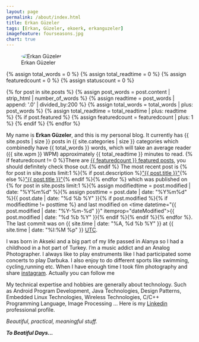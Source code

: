 ```yaml
---
layout: page
permalink: /about/index.html
title: Erkan Güzeler
tags: [Erkan, Güzeler, ekoerk, erkanguzeler]
imagefeature: fourseasons.jpg
chart: true
---
```

<figure>
  <img src="{{ site.url }}/images/erkanguzeler.jpg" style="border-radius: 50%;" alt="Erkan Güzeler">
  <figcaption>Erkan Güzeler</figcaption>
</figure>

{% assign total_words = 0 %}
{% assign total_readtime = 0 %}
{% assign featuredcount = 0 %}
{% assign statuscount = 0 %}

{% for post in site.posts %}
    {% assign post_words = post.content | strip_html | number_of_words %}
    {% assign readtime = post_words | append: '.0' | divided_by:200 %}
    {% assign total_words = total_words | plus: post_words %}
    {% assign total_readtime = total_readtime | plus: readtime %}
    {% if post.featured %}
    {% assign featuredcount = featuredcount | plus: 1 %}
    {% endif %}
{% endfor %}


My name is **Erkan Güzeler**, and this is my personal blog. It currently has {{ site.posts | size }} posts in {{ site.categories | size }} categories which combinedly have {{ total_words }} words, which will take an average reader ({{ site.wpm }} WPM) approximately <span class="time">{{ total_readtime }}</span> minutes to read. {% if featuredcount != 0 %}There are <a href="{{ site.url }}/featured">{{ featuredcount }} featured posts</a>, you should definitely check those out.{% endif %} The most recent post is {% for post in site.posts limit:1 %}{% if post.description %}<a href="{{ site.url }}{{ post.url }}" title="{{ post.description }}">"{{ post.title }}"</a>{% else %}<a href="{{ site.url }}{{ post.url }}" title="{{ post.description }}" title="Read more about {{ post.title }}">"{{ post.title }}"</a>{% endif %}{% endfor %} which was published on {% for post in site.posts limit:1 %}{% assign modifiedtime = post.modified | date: "%Y%m%d" %}{% assign posttime = post.date | date: "%Y%m%d" %}<time datetime="{{ post.date | date_to_xmlschema }}" class="post-time">{{ post.date | date: "%d %b %Y" }}</time>{% if post.modified %}{% if modifiedtime != posttime %} and last modified on <time datetime="{{ post.modified | date: "%Y-%m-%d" }}" itemprop="dateModified">{{ post.modified | date: "%d %b %Y" }}</time>{% endif %}{% endif %}{% endfor %}. The last commit was on {{ site.time | date: "%A, %d %b %Y" }} at {{ site.time | date: "%I:%M %p" }} [UTC](http://en.wikipedia.org/wiki/Coordinated_Universal_Time "Temps Universel Coordonné").


I was born in Akseki and a big part of my life passed in Alanya so I had a childhood in a hot part of Turkey. I’m a music addict and an Analog Photographer. I always like to play enstruments like I had participated some concerts to play Darbuka. I also enjoy to do different sports like swimming, cycling,running etc. When I have enough time I took film photography and share [instagram](https://instagram.com/erkan.guzeler). Actually you can follow me

My technical expertise and hobbies are generally about technology. Such as Android Program Development, Java Technologies, Design Patterns, Embedded Linux Technologies, Wireless Technologies, C/C++ Programming Language, Image Processing …
Here is my [Linkedin](https://www.linkedin.com/in/erkan-güzeler-95b47252) professional profile.

*Beautiful, practical, meaningful stuff.*

***To Beatiful Days...***